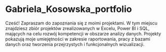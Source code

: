 # Gabriela_Kosowska_portfolio
Cześć! 
Zapraszam do zapoznania się z moimi projektami. W tym miejscu znajdziesz zbiór projektów zrealizowanych w Excelu, Power BI i SQL, mających na celu rozwój kompetencji w obszarze analizy danych. Projekty pokazują moje umiejętności w zakresie raportowania, pracy z bazami danych oraz tworzenia przejrzystych i funkcjonalnych wizualizacji.
